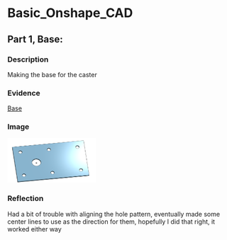 # Basic_Onshape_CAD
## Part 1, Base:

### Description
Making the base for the caster
### Evidence
[Base](https://cvilleschools.onshape.com/documents/b7f59dcac0633dd6a51cf67c/w/f829e1386e8839178e00dad1/e/706d8a15176f86e16b580eed)
### Image
<img src="images/yes.jpg" alt="base" width="200" height="100">

### Reflection
Had a bit of trouble with aligning the hole pattern, eventually made some center lines to use as the direction for them, hopefully I did that right, it worked either way
